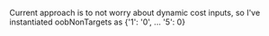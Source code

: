 Current approach is to not worry about dynamic cost inputs, so I've instantiated oobNonTargets as {'1': '0', ... '5': 0}

